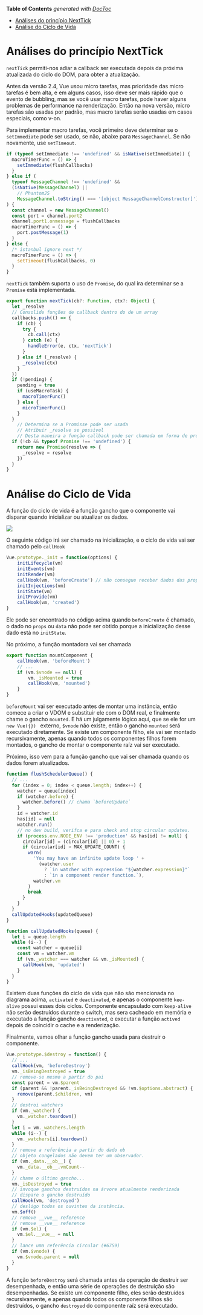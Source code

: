 <!-- START doctoc generated TOC please keep comment here to allow auto update -->
<!-- DON'T EDIT THIS SECTION, INSTEAD RE-RUN doctoc TO UPDATE -->
**Table of Contents**  *generated with [DocToc](https://github.com/thlorenz/doctoc)*

- [Análises do princípio NextTick](#an%C3%A1lises-do-princ%C3%ADpio-nexttick)
- [Análise do Ciclo de Vida](#an%C3%A1lise-do-ciclo-de-vida)

<!-- END doctoc generated TOC please keep comment here to allow auto update -->

# Análises do princípio NextTick

`nextTick` permiti-nos adiar a callback ser executada depois da próxima atualizada do ciclo do DOM, para obter a atualização.

Antes da versão 2.4, Vue usou micro tarefas, mas prioridade das micro tarefas é bem alta, e em alguns casos, isso deve ser mais rápido que o evento de bubbling, mas se você usar macro tarefas, pode haver alguns problemas de performance na renderização. Então na nova versão, micro tarefas são usadas por padrão, mas macro tarefas serão usadas em casos especiais, como v-on.

Para implementar macro tarefas, você primeiro deve determinar se o `setImmediate` pode ser usado, se não, abaixe para `MessageChannel`. Se não novamente, use `setTimeout`.

```js
if (typeof setImmediate !== 'undefined' && isNative(setImmediate)) {
  macroTimerFunc = () => {
    setImmediate(flushCallbacks)
  }
} else if (
  typeof MessageChannel !== 'undefined' &&
  (isNative(MessageChannel) ||
    // PhantomJS
    MessageChannel.toString() === '[object MessageChannelConstructor]')
) {
  const channel = new MessageChannel()
  const port = channel.port2
  channel.port1.onmessage = flushCallbacks
  macroTimerFunc = () => {
    port.postMessage(1)
  }
} else {
  /* istanbul ignore next */
  macroTimerFunc = () => {
    setTimeout(flushCallbacks, 0)
  }
}
```

`nextTick` também suporta o uso de `Promise`, do qual ira determinar se a `Promise` está implementada.

```js
export function nextTick(cb?: Function, ctx?: Object) {
  let _resolve
  // Consolide funções de callback dentro do de um array
  callbacks.push(() => {
    if (cb) {
      try {
        cb.call(ctx)
      } catch (e) {
        handleError(e, ctx, 'nextTick')
      }
    } else if (_resolve) {
      _resolve(ctx)
    }
  })
  if (!pending) {
    pending = true
    if (useMacroTask) {
      macroTimerFunc()
    } else {
      microTimerFunc()
    }
  }
    // Determina se a Promisse pode ser usada
    // Atribuir _resolve se possivel
    // Desta maneira a função callback pode ser chamada em forma de promise
  if (!cb && typeof Promise !== 'undefined') {
    return new Promise(resolve => {
      _resolve = resolve
    })
  }
}
```

# Análise do Ciclo de Vida

A função do ciclo de vida é a função gancho que o componente vai disparar quando inicializar ou atualizar os dados.

![](https://yck-1254263422.cos.ap-shanghai.myqcloud.com/blog/2019-06-01-042532.png)

O seguinte código irá ser chamado na inicialização, e o ciclo de vida vai ser chamado pelo `callHook`

```js
Vue.prototype._init = function(options) {
    initLifecycle(vm)
    initEvents(vm)
    initRender(vm)
    callHook(vm, 'beforeCreate') // não consegue receber dados das props
    initInjections(vm) 
    initState(vm)
    initProvide(vm)
    callHook(vm, 'created')
}
```

Ele pode ser encontrado no código acima quando `beforeCreate` é chamado, o dado no `props` ou `data` não pode ser obtido porque a inicialização desse dado está no `initState`.

No próximo, a função montadora vai ser chamada

```js
export function mountComponent {
    callHook(vm, 'beforeMount')
    // ...
    if (vm.$vnode == null) {
        vm._isMounted = true
        callHook(vm, 'mounted')
    }
}
```

`beforeMount` vai ser executado antes de montar uma instância, então comece a criar o VDOM e substituir ele com o DOM real, e finalmente chame o gancho `mounted`. E há um julgamente lógico aqui, que se ele for um `new Vue({}) ` externo, `$vnode` não existe, então o gancho `mounted` será executado diretamente. Se existe um componente filho, ele vai ser montado recursivamente, apenas quando todos os componentes filhos forem montados, o gancho de montar o componente raíz vai ser executado.

Próximo, isso vem para a função gancho que vai ser chamada quando os dados forem atualizados.

```js
function flushSchedulerQueue() {
  // ...
  for (index = 0; index < queue.length; index++) {
    watcher = queue[index]
    if (watcher.before) {
      watcher.before() // chama `beforeUpdate`
    }
    id = watcher.id
    has[id] = null
    watcher.run()
    // no dev build, verifca e para check and stop circular updates.
    if (process.env.NODE_ENV !== 'production' && has[id] != null) {
      circular[id] = (circular[id] || 0) + 1
      if (circular[id] > MAX_UPDATE_COUNT) {
        warn(
          'You may have an infinite update loop ' +
            (watcher.user
              ? `in watcher with expression "${watcher.expression}"`
              : `in a component render function.`),
          watcher.vm
        )
        break
      }
    }
  }
  callUpdatedHooks(updatedQueue)
}

function callUpdatedHooks(queue) {
  let i = queue.length
  while (i--) {
    const watcher = queue[i]
    const vm = watcher.vm
    if (vm._watcher === watcher && vm._isMounted) {
      callHook(vm, 'updated')
    }
  }
}
```

Existem duas funções do ciclo de vida que não são mencionada no diagrama acima, `activated` e `deactivated`, e apenas o componente `kee-alive` possui esses dois ciclos. Componente encapsulado com `keep-alive` não serão destruídos durante o switch, mas sera cacheado em memória e executado a função gancho `deactivated`, e executar a função `actived` depois de coincidir o cache e a renderização.

Finalmente, vamos olhar a função gancho usada para destruir o componente.

```js
Vue.prototype.$destroy = function() {
  // ...
  callHook(vm, 'beforeDestroy')
  vm._isBeingDestroyed = true
  // remove-se mesmo a partir do pai
  const parent = vm.$parent
  if (parent && !parent._isBeingDestroyed && !vm.$options.abstract) {
    remove(parent.$children, vm)
  }
  // destroi watchers
  if (vm._watcher) {
    vm._watcher.teardown()
  }
  let i = vm._watchers.length
  while (i--) {
    vm._watchers[i].teardown()
  }
  // remove a referência a partir do dado ob
  // objeto congelados não devem ter um observador.
  if (vm._data.__ob__) {
    vm._data.__ob__.vmCount--
  }
  // chame o último gancho...
  vm._isDestroyed = true
  // invoque ganchos destruídos na árvore atualmente renderizada
  // dispare o gancho destruído
  callHook(vm, 'destroyed')
  // desligo todos os ouvintes da instância.
  vm.$off()
  // remove __vue__ reference
  // remove __vue__ reference
  if (vm.$el) {
    vm.$el.__vue__ = null
  }
  // lance uma referência circular (#6759)
  if (vm.$vnode) {
    vm.$vnode.parent = null
  }
}
```

A função `beforeDestroy` será chamada antes da operação de destruir ser desempenhada, e então uma série de operações de destruição são desempenhadas. Se existe um componente filho, eles serão destruidos recursivamente, e apenas quando todos os componente filhos são destruídos, o gancho `destroyed` do componente raíz será executado.

